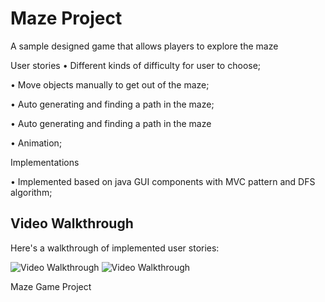 # Maze Project
 A sample designed game that allows players to explore the maze
 
 User stories
 • Different kinds of difficulty for user to choose;
 
 • Move objects manually to get out of the maze;

• Auto generating and finding a path in the maze;

• Auto generating and finding a path in the maze

• Animation;
 
 Implementations
 
 • Implemented based on java GUI components with MVC pattern and DFS algorithm;


## Video Walkthrough

Here's a walkthrough of implemented user stories:

<img src='http://g.recordit.co/BPib2KL1H4.gif' title='Video Walkthrough' width='' alt='Video Walkthrough' />

<img src='http://g.recordit.co/ykHhfGOrbR.gif' title='Video Walkthrough' width='' alt='Video Walkthrough' />

Maze Game Project
